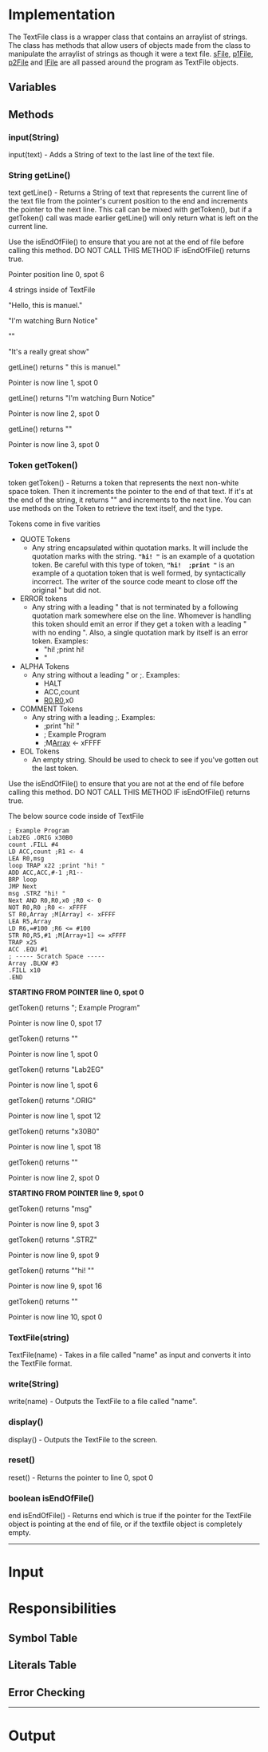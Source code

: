 

# Implementation #
The TextFile class is a wrapper class that contains an arraylist of strings. The class has methods that allow users of objects made from the class to manipulate the arraylist of strings as though it were a text file. [sFile](sFile.md), [p1File](p1File.md), [p2File](p2File.md) and [lFile](lFile.md) are all passed around the program as TextFile objects.

## Variables ##


## Methods ##
### input(String) ###
input(text) - Adds a String of text to the last line of the text file.

### String getLine() ###
text getLine() - Returns a String of text that represents the current line of the text file from the pointer's current position to the end and increments the pointer to the next line. This call can be mixed with getToken(), but if a getToken() call was made earlier getLine() will only return what is left on the current line.

Use the isEndOfFile() to ensure that you are not at the end of file before calling this method. DO NOT CALL THIS METHOD IF isEndOfFile() returns true.

Pointer position line 0, spot 6

4 strings inside of TextFile

"Hello, this is manuel."

"I'm watching Burn Notice"

""

"It's a really great show"

getLine() returns " this is manuel."

Pointer is now line 1, spot 0

getLine() returns "I'm watching Burn Notice"

Pointer is now line 2, spot 0

getLine() returns ""

Pointer is now line 3, spot 0



### Token getToken() ###
token getToken() - Returns a token that represents the next non-white space token. Then it increments the pointer to the end of that text. If it's at the end of the string, it returns "" and increments to the next line. You can use methods on the Token to retrieve the text itself, and the type.

Tokens come in five varities
  * QUOTE Tokens
    * Any string encapsulated within quotation marks. It will include the quotation marks with the string. **`"hi! "`** is an example of a quotation token. Be careful with this type of token, **`"hi!  ;print "`** is an example of a quotation token that is well formed, by syntactically incorrect. The writer of the source code meant to close off the original " but did not.
  * ERROR tokens
    * Any string with a leading " that is not terminated by a following quotation mark somewhere else on the line. Whomever is handling this token should emit an error if they get a token with a leading " with no ending ". Also, a single quotation mark by itself is an error token. Examples:
      * "hi!       ;print hi!
      * "
  * ALPHA Tokens
    * Any string without a leading " or ;. Examples:
      * HALT
      * ACC,count
      * [R0](https://code.google.com/p/idksummix/source/detail?r=0),[R0](https://code.google.com/p/idksummix/source/detail?r=0),x0
  * COMMENT Tokens
    * Any string with a leading ;. Examples:
      * ;print "hi! "
      * ; Example Program
      * ;M[Array](Array.md) <- xFFFF
  * EOL Tokens
    * An empty string. Should be used to check to see if you've gotten out the last token.



Use the isEndOfFile() to ensure that you are not at the end of file before calling this method. DO NOT CALL THIS METHOD IF isEndOfFile() returns true.


The below source code inside of TextFile

```
; Example Program
Lab2EG .ORIG x30B0
count .FILL #4
LD ACC,count ;R1 <- 4
LEA R0,msg
loop TRAP x22 ;print "hi! "
ADD ACC,ACC,#-1 ;R1--
BRP loop
JMP Next
msg .STRZ "hi! "
Next AND R0,R0,x0 ;R0 <- 0
NOT R0,R0 ;R0 <- xFFFF
ST R0,Array ;M[Array] <- xFFFF
LEA R5,Array
LD R6,=#100 ;R6 <= #100
STR R0,R5,#1 ;M[Array+1] <= xFFFF
TRAP x25
ACC .EQU #1
; ----- Scratch Space -----
Array .BLKW #3
.FILL x10
.END
```


**STARTING FROM POINTER line 0, spot 0**

getToken() returns "; Example Program"

Pointer is now line 0, spot 17

getToken() returns ""

Pointer is now line 1, spot 0

getToken() returns "Lab2EG"

Pointer is now line 1, spot 6

getToken() returns ".ORIG"

Pointer is now line 1, spot 12

getToken() returns "x30B0"

Pointer is now line 1, spot 18

getToken() returns ""

Pointer is now line 2, spot 0


**STARTING FROM POINTER line 9, spot 0**

getToken() returns "msg"

Pointer is now line 9, spot 3

getToken() returns ".STRZ"

Pointer is now line 9, spot 9

getToken() returns ""hi! ""

Pointer is now line 9, spot 16

getToken() returns ""

Pointer is now line 10, spot 0


### TextFile(string) ###
TextFile(name) - Takes in a file called "name" as input and converts it into the TextFile format.

### write(String) ###
write(name) - Outputs the TextFile to a file called "name".

### display() ###
display() - Outputs the TextFile to the screen.

### reset() ###
reset() - Returns the pointer to line 0, spot 0

### boolean isEndOfFile() ###
end isEndOfFile() - Returns end which is true if the pointer for the TextFile object is pointing at the end of file, or if the textfile object is completely empty.


---

# Input #
# Responsibilities #


## Symbol Table ##
## Literals Table ##
## Error Checking ##

---

# Output #